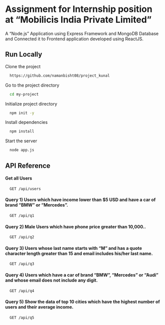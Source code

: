
# Assignment for Internship position at “Mobilicis India Private Limited”

A “Node.js” Application using Express Framework and MongoDB Database and
Connected it to Frontend application developed using ReactJS.


## Run Locally

Clone the project

```bash
  https://github.com/namanbisht08/project_kunal
```

Go to the project directory

```bash
  cd my-project
```

Initialize project directory

```bash
  npm init -y
```

Install dependencies

```bash
  npm install
```

Start the server

```bash
  node app.js
```


## API Reference

#### Get all Users

```http
  GET /api/users
```

#### Query 1) Users which have income lower than $5 USD and have a car of brand “BMW” or “Mercedes”. 

```http
  GET /api/q1
```

#### Query 2) Male Users which have phone price greater than 10,000.. 

```http
  GET /api/q2
```

#### Query 3) Users whose last name starts with “M” and has a quote character length greater than 15 and email includes his/her last name. 

```http
  GET /api/q3
```

#### Query 4) Users which have a car of brand “BMW”, “Mercedes” or “Audi” and whose email does not include any digit. 

```http
  GET /api/q4
```



#### Query 5) Show the data of top 10 cities which have the highest number of users and their average income.

```http
  GET /api/q5
```


